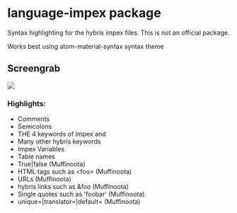 # language-impex package

Syntax highlighting for the hybris impex files. This is not an official package.

Works best using atom-material-syntax syntax theme

## Screengrab
![](https://i.gyazo.com/c93ccbb42a12cf8b198aceccc93cda20.png)

### Highlights:

* Comments
* Semicolons
* THE 4 keywords of Impex and
* Many other hybris keywords
* Impex Variables
* Table names
* True|false (Muffinoota)
* HTML tags such as &lt;foo&gt; (Muffinoota)
* URLs (Muffinoota)
* hybris links such as &amp;foo (Muffinoota)
* Single quotes such as 'foobar' (Muffinoota)
* unique=|translator=|default= (Muffinoota)
